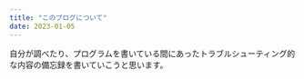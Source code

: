 ```yaml
---
title: "このブログについて"
date: 2023-01-05 
---
```


自分が調べたり、プログラムを書いている間にあったトラブルシューティング的な内容の備忘録を書いていこうと思います。  